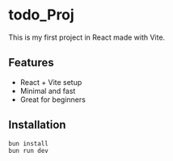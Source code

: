 
# todo_Proj

This is my first project in React made with Vite.

## Features

- React + Vite setup  
- Minimal and fast  
- Great for beginners

## Installation

```bash
bun install
bun run dev

